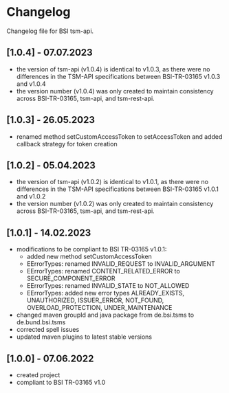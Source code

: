 # Changelog
Changelog file for BSI tsm-api.

## [1.0.4] - 07.07.2023
* the version of tsm-api (v1.0.4) is identical to v1.0.3, as there were no differences in the TSM-API specifications between BSI-TR-03165 v1.0.3 and v1.0.4
* the version number (v1.0.4) was only created to maintain consistency across BSI-TR-03165, tsm-api, and tsm-rest-api.

## [1.0.3] - 26.05.2023
* renamed method setCustomAccessToken to setAccessToken and added callback strategy for token creation

## [1.0.2] - 05.04.2023
* the version of tsm-api (v1.0.2) is identical to v1.0.1, as there were no differences in the TSM-API specifications between BSI-TR-03165 v1.0.1 and v1.0.2
* the version number (v1.0.2) was only created to maintain consistency across BSI-TR-03165, tsm-api, and tsm-rest-api.

## [1.0.1] - 14.02.2023
* modifications to be compliant to BSI TR-03165 v1.0.1:
  * added new method setCustomAccessToken
  * EErrorTypes: renamed INVALID_REQUEST to INVALID_ARGUMENT
  * EErrorTypes: renamed CONTENT_RELATED_ERROR to SECURE_COMPONENT_ERROR
  * EErrorTypes: renamed INVALID_STATE to NOT_ALLOWED
  * EErrorTypes: added new error types ALREADY_EXISTS, UNAUTHORIZED, ISSUER_ERROR, NOT_FOUND, OVERLOAD_PROTECTION, UNDER_MAINTENANCE
* changed maven groupId and java package from de.bsi.tsms to de.bund.bsi.tsms
* corrected spell issues
* updated maven plugins to latest stable versions
 
## [1.0.0] - 07.06.2022
* created project
* compliant to BSI TR-03165 v1.0
  


